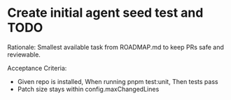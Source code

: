 # Create initial agent seed test and TODO

Rationale: Smallest available task from ROADMAP.md to keep PRs safe and reviewable.

Acceptance Criteria:
- Given repo is installed, When running pnpm test:unit, Then tests pass
- Patch size stays within config.maxChangedLines
